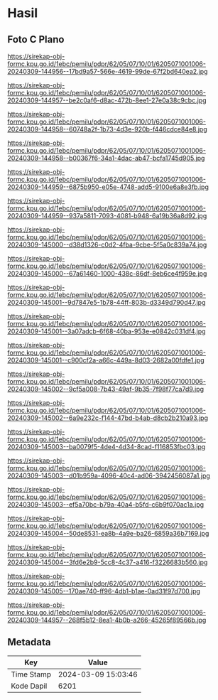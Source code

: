 # Hasil

## Foto C Plano

https://sirekap-obj-formc.kpu.go.id/1ebc/pemilu/pdpr/62/05/07/10/01/6205071001006-20240309-144956--17bd9a57-566e-4619-99de-67f2bd640ea2.jpg

https://sirekap-obj-formc.kpu.go.id/1ebc/pemilu/pdpr/62/05/07/10/01/6205071001006-20240309-144957--be2c0af6-d8ac-472b-8ee1-27e0a38c9cbc.jpg

https://sirekap-obj-formc.kpu.go.id/1ebc/pemilu/pdpr/62/05/07/10/01/6205071001006-20240309-144958--60748a2f-1b73-4d3e-920b-f446cdce84e8.jpg

https://sirekap-obj-formc.kpu.go.id/1ebc/pemilu/pdpr/62/05/07/10/01/6205071001006-20240309-144958--b00367f6-34a1-4dac-ab47-bcfa1745d905.jpg

https://sirekap-obj-formc.kpu.go.id/1ebc/pemilu/pdpr/62/05/07/10/01/6205071001006-20240309-144959--6875b950-e05e-4748-add5-9100e6a8e3fb.jpg

https://sirekap-obj-formc.kpu.go.id/1ebc/pemilu/pdpr/62/05/07/10/01/6205071001006-20240309-144959--937a5811-7093-4081-b948-6a19b36a8d92.jpg

https://sirekap-obj-formc.kpu.go.id/1ebc/pemilu/pdpr/62/05/07/10/01/6205071001006-20240309-145000--d38d1326-c0d2-4fba-9cbe-5f5a0c839a74.jpg

https://sirekap-obj-formc.kpu.go.id/1ebc/pemilu/pdpr/62/05/07/10/01/6205071001006-20240309-145000--67a61460-1000-438c-86df-8eb6ce4f959e.jpg

https://sirekap-obj-formc.kpu.go.id/1ebc/pemilu/pdpr/62/05/07/10/01/6205071001006-20240309-145001--9d7847e5-1b78-44ff-803b-d3349d790d47.jpg

https://sirekap-obj-formc.kpu.go.id/1ebc/pemilu/pdpr/62/05/07/10/01/6205071001006-20240309-145001--3a07adcb-6f68-40ba-953e-e0842c031df4.jpg

https://sirekap-obj-formc.kpu.go.id/1ebc/pemilu/pdpr/62/05/07/10/01/6205071001006-20240309-145001--c900cf2a-a66c-449a-8d03-2682a00fdfe1.jpg

https://sirekap-obj-formc.kpu.go.id/1ebc/pemilu/pdpr/62/05/07/10/01/6205071001006-20240309-145002--9cf5a008-7b43-49af-9b35-7f98f77ca7d9.jpg

https://sirekap-obj-formc.kpu.go.id/1ebc/pemilu/pdpr/62/05/07/10/01/6205071001006-20240309-145002--6a9e232c-f144-47bd-b4ab-d8cb2b210a93.jpg

https://sirekap-obj-formc.kpu.go.id/1ebc/pemilu/pdpr/62/05/07/10/01/6205071001006-20240309-145003--ba0079f5-4de4-4d34-8cad-f116853fbc03.jpg

https://sirekap-obj-formc.kpu.go.id/1ebc/pemilu/pdpr/62/05/07/10/01/6205071001006-20240309-145003--d01b959a-4096-40c4-ad06-3942456087a1.jpg

https://sirekap-obj-formc.kpu.go.id/1ebc/pemilu/pdpr/62/05/07/10/01/6205071001006-20240309-145003--ef5a70bc-b79a-40a4-b5fd-c6b9f070ac1a.jpg

https://sirekap-obj-formc.kpu.go.id/1ebc/pemilu/pdpr/62/05/07/10/01/6205071001006-20240309-145004--50de8531-ea8b-4a9e-ba26-6859a36b7169.jpg

https://sirekap-obj-formc.kpu.go.id/1ebc/pemilu/pdpr/62/05/07/10/01/6205071001006-20240309-145004--3fd6e2b9-5cc8-4c37-a416-f3226683b560.jpg

https://sirekap-obj-formc.kpu.go.id/1ebc/pemilu/pdpr/62/05/07/10/01/6205071001006-20240309-145005--170ae740-ff96-4db1-b1ae-0ad31f97d700.jpg

https://sirekap-obj-formc.kpu.go.id/1ebc/pemilu/pdpr/62/05/07/10/01/6205071001006-20240309-144957--268f5b12-8ea1-4b0b-a266-45265f89566b.jpg


## Metadata

| Key        | Value               |
| ---------- | ------------------- |
| Time Stamp | 2024-03-09 15:03:46 |
| Kode Dapil | 6201                |



